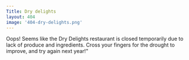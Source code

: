 ```yaml
---
Title: Dry delights
layout: 404
image: '404-dry-delights.png'
---
```

Oops! Seems like the Dry Delights restaurant is closed temporarily due to lack of produce and ingredients. Cross your fingers for the drought to improve, and try again next year!"
